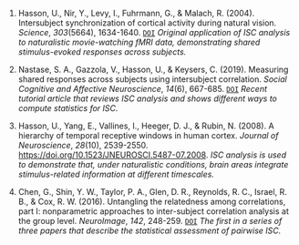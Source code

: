 1. Hasson, U., Nir, Y., Levy, I., Fuhrmann, G., & Malach, R. (2004). Intersubject synchronization of cortical activity during natural vision. *Science*, *303*(5664), 1634-1640. [`DOI`](https://doi.org/10.1126/science.1089506) *Original application of ISC analysis to naturalistic movie-watching fMRI data, demonstrating shared stimulus-evoked responses across subjects.*

2. Nastase, S. A., Gazzola, V., Hasson, U., & Keysers, C. (2019). Measuring shared responses across subjects using intersubject correlation. *Social Cognitive and Affective Neuroscience*, *14*(6), 667-685. [`DOI`](https://doi.org/10.1093/scan/nsz037) *Recent tutorial article that reviews ISC analysis and shows different ways to compute statistics for ISC.*

3. Hasson, U., Yang, E., Vallines, I., Heeger, D. J., & Rubin, N. (2008). A hierarchy of temporal receptive windows in human cortex. *Journal of Neuroscience*, *28*(10), 2539-2550. https://doi.org/10.1523/JNEUROSCI.5487-07.2008. *ISC analysis is used to demonstrate that, under naturalistic conditions, brain areas integrate stimulus-related information at different timescales.*

4. Chen, G., Shin, Y. W., Taylor, P. A., Glen, D. R., Reynolds, R. C., Israel, R. B., & Cox, R. W. (2016). Untangling the relatedness among correlations, part I: nonparametric approaches to inter-subject correlation analysis at the group level. *NeuroImage*, *142*, 248-259. [`DOI`](https://doi.org/10.1016/j.neuroimage.2016.05.023) *The first in a series of three papers that describe  the statistical assessment of pairwise ISC.*
